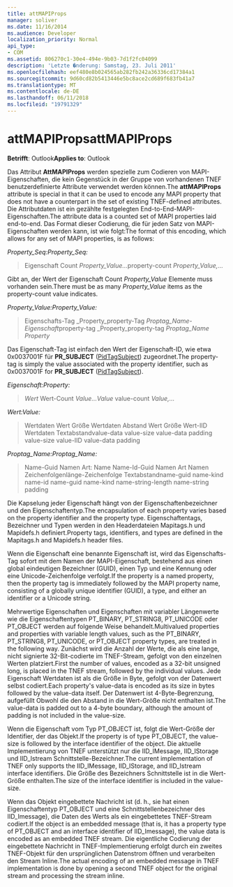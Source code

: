 ```yaml
---
title: attMAPIProps
manager: soliver
ms.date: 11/16/2014
ms.audience: Developer
localization_priority: Normal
api_type:
- COM
ms.assetid: 806270c1-30e4-494e-9b03-7d1f2fc04099
description: 'Letzte �nderung: Samstag, 23. Juli 2011'
ms.openlocfilehash: eef480e8b024565ab282fb242a36336cd17384a1
ms.sourcegitcommit: 9d60cd82b5413446e5bc8ace2cd689f683fb41a7
ms.translationtype: MT
ms.contentlocale: de-DE
ms.lasthandoff: 06/11/2018
ms.locfileid: "19791329"
---
```

# <a name="attmapiprops"></a><span data-ttu-id="2326d-103">attMAPIProps</span><span class="sxs-lookup"><span data-stu-id="2326d-103">attMAPIProps</span></span>

  
  
<span data-ttu-id="2326d-104">**Betrifft**: Outlook</span><span class="sxs-lookup"><span data-stu-id="2326d-104">**Applies to**: Outlook</span></span> 
  
<span data-ttu-id="2326d-105">Das Attribut **AttMAPIProps** werden spezielle zum Codieren von MAPI-Eigenschaften, die kein Gegenstück in der Gruppe von vorhandenen TNEF benutzerdefinierte Attribute verwendet werden können.</span><span class="sxs-lookup"><span data-stu-id="2326d-105">The **attMAPIProps** attribute is special in that it can be used to encode any MAPI property that does not have a counterpart in the set of existing TNEF-defined attributes.</span></span> <span data-ttu-id="2326d-106">Die Attributdaten ist ein gezählte festgelegten End-to-End-MAPI-Eigenschaften.</span><span class="sxs-lookup"><span data-stu-id="2326d-106">The attribute data is a counted set of MAPI properties laid end-to-end.</span></span> <span data-ttu-id="2326d-107">Das Format dieser Codierung, die für jeden Satz von MAPI-Eigenschaften werden kann, ist wie folgt:</span><span class="sxs-lookup"><span data-stu-id="2326d-107">The format of this encoding, which allows for any set of MAPI properties, is as follows:</span></span>  
  
 <span data-ttu-id="2326d-108">_Property_Seq:_</span><span class="sxs-lookup"><span data-stu-id="2326d-108">_Property_Seq:_</span></span>
  
> <span data-ttu-id="2326d-109">Eigenschaft Count _Property_Value..._</span><span class="sxs-lookup"><span data-stu-id="2326d-109">property-count  _Property_Value,..._</span></span>
    
<span data-ttu-id="2326d-110">Gibt an, der Wert der Eigenschaft Count _Property_Value_ Elemente muss vorhanden sein.</span><span class="sxs-lookup"><span data-stu-id="2326d-110">There must be as many  _Property_Value_ items as the property-count value indicates.</span></span> 
  
 <span data-ttu-id="2326d-111">_Property_Value:_</span><span class="sxs-lookup"><span data-stu-id="2326d-111">_Property_Value:_</span></span>
  
> <span data-ttu-id="2326d-112">Eigenschafts-Tag _Property_property-Tag _Proptag_Name-Eigenschaft_</span><span class="sxs-lookup"><span data-stu-id="2326d-112">property-tag  _Property_property-tag  _Proptag_Name Property_</span></span>
    
<span data-ttu-id="2326d-113">Das Eigenschaft-Tag ist einfach den Wert der Eigenschaft-ID, wie etwa 0x0037001F für **PR_SUBJECT** ([PidTagSubject](pidtagsubject-canonical-property.md)) zugeordnet.</span><span class="sxs-lookup"><span data-stu-id="2326d-113">The property-tag is simply the value associated with the property identifier, such as 0x0037001F for **PR_SUBJECT** ([PidTagSubject](pidtagsubject-canonical-property.md)).</span></span>
  
 <span data-ttu-id="2326d-114">_Eigenschaft:_</span><span class="sxs-lookup"><span data-stu-id="2326d-114">_Property:_</span></span>
  
>  <span data-ttu-id="2326d-115">_Wert_ Wert-Count _Value..._</span><span class="sxs-lookup"><span data-stu-id="2326d-115">_Value_ value-count  _Value,..._</span></span>
    
 <span data-ttu-id="2326d-116">_Wert:_</span><span class="sxs-lookup"><span data-stu-id="2326d-116">_Value:_</span></span>
  
> <span data-ttu-id="2326d-117">Wertdaten Wert Größe Wertdaten Abstand Wert Größe Wert-IID Wertdaten Textabstand</span><span class="sxs-lookup"><span data-stu-id="2326d-117">value-data value-size value-data padding value-size value-IID value-data padding</span></span>
    
 <span data-ttu-id="2326d-118">_Proptag_Name:_</span><span class="sxs-lookup"><span data-stu-id="2326d-118">_Proptag_Name:_</span></span>
  
> <span data-ttu-id="2326d-119">Name-Guid Namen Art: Name Name-Id-Guid Namen Art Namen Zeichenfolgenlänge-Zeichenfolge Textabstand</span><span class="sxs-lookup"><span data-stu-id="2326d-119">name-guid name-kind name-id name-guid name-kind name-string-length name-string padding</span></span>
    
<span data-ttu-id="2326d-120">Die Kapselung jeder Eigenschaft hängt von der Eigenschaftenbezeichner und den Eigenschaftentyp.</span><span class="sxs-lookup"><span data-stu-id="2326d-120">The encapsulation of each property varies based on the property identifier and the property type.</span></span> <span data-ttu-id="2326d-121">Eigenschaftentags, Bezeichner und Typen werden in den Headerdateien Mapitags.h und Mapidefs.h definiert.</span><span class="sxs-lookup"><span data-stu-id="2326d-121">Property tags, identifiers, and types are defined in the Mapitags.h and Mapidefs.h header files.</span></span>
  
<span data-ttu-id="2326d-122">Wenn die Eigenschaft eine benannte Eigenschaft ist, wird das Eigenschafts-Tag sofort mit dem Namen der MAPI-Eigenschaft, bestehend aus einen global eindeutigen Bezeichner (GUID), einen Typ und eine Kennung oder eine Unicode-Zeichenfolge verfolgt.</span><span class="sxs-lookup"><span data-stu-id="2326d-122">If the property is a named property, then the property tag is immediately followed by the MAPI property name, consisting of a globally unique identifier (GUID), a type, and either an identifier or a Unicode string.</span></span>
  
<span data-ttu-id="2326d-123">Mehrwertige Eigenschaften und Eigenschaften mit variabler Längenwerte wie die Eigenschaftentypen PT_BINARY, PT_STRING8, PT_UNICODE oder PT_OBJECT werden auf folgende Weise behandelt.</span><span class="sxs-lookup"><span data-stu-id="2326d-123">Multivalued properties and properties with variable length values, such as the PT_BINARY, PT_STRING8, PT_UNICODE, or PT_OBJECT property types, are treated in the following way.</span></span> <span data-ttu-id="2326d-124">Zunächst wird die Anzahl der Werte, die als eine lange, nicht signierte 32-Bit-codierte im TNEF-Stream, gefolgt von den einzelnen Werten platziert.</span><span class="sxs-lookup"><span data-stu-id="2326d-124">First the number of values, encoded as a 32-bit unsigned long, is placed in the TNEF stream, followed by the individual values.</span></span> <span data-ttu-id="2326d-125">Jede Eigenschaft Wertdaten ist als die Größe in Byte, gefolgt von der Datenwert selbst codiert.</span><span class="sxs-lookup"><span data-stu-id="2326d-125">Each property's value-data is encoded as its size in bytes followed by the value-data itself.</span></span> <span data-ttu-id="2326d-126">Der Datenwert ist 4-Byte-Begrenzung, aufgefüllt Obwohl die den Abstand in die Wert-Größe nicht enthalten ist.</span><span class="sxs-lookup"><span data-stu-id="2326d-126">The value-data is padded out to a 4-byte boundary, although the amount of padding is not included in the value-size.</span></span>
  
<span data-ttu-id="2326d-127">Wenn die Eigenschaft vom Typ PT_OBJECT ist, folgt die Wert-Größe der Identifier, der das Objekt.</span><span class="sxs-lookup"><span data-stu-id="2326d-127">If the property is of type PT_OBJECT, the value-size is followed by the interface identifier of the object.</span></span> <span data-ttu-id="2326d-128">Die aktuelle Implementierung von TNEF unterstützt nur die IID_IMessage, IID_IStorage und IID_Istream Schnittstelle-Bezeichner.</span><span class="sxs-lookup"><span data-stu-id="2326d-128">The current implementation of TNEF only supports the IID_IMessage, IID_IStorage, and IID_Istream interface identifiers.</span></span> <span data-ttu-id="2326d-129">Die Größe des Bezeichners Schnittstelle ist in die Wert-Größe enthalten.</span><span class="sxs-lookup"><span data-stu-id="2326d-129">The size of the interface identifier is included in the value-size.</span></span>
  
<span data-ttu-id="2326d-130">Wenn das Objekt eingebettete Nachricht ist (d. h., sie hat einen Eigenschaftentyp PT_OBJECT und eine Schnittstellenbezeichner des IID_Imessage), die Daten des Werts als ein eingebettetes TNEF-Stream codiert.</span><span class="sxs-lookup"><span data-stu-id="2326d-130">If the object is an embedded message (that is, it has a property type of PT_OBJECT and an interface identifier of IID_Imessage), the value data is encoded as an embedded TNEF stream.</span></span> <span data-ttu-id="2326d-131">Die eigentliche Codierung der eingebettete Nachricht in TNEF-Implementierung erfolgt durch ein zweites TNEF-Objekt für den ursprünglichen Datenstrom öffnen und verarbeiten den Stream Inline.</span><span class="sxs-lookup"><span data-stu-id="2326d-131">The actual encoding of an embedded message in TNEF implementation is done by opening a second TNEF object for the original stream and processing the stream inline.</span></span>
  

